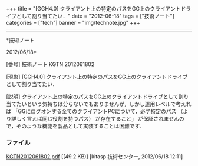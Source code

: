 ﻿+++
title = "[GGH4.0] クライアント上の特定のパスをGG上のクライアントドライブとして割り当てたい．"
date = "2012-06-18"
tags = ["技術ノート"]
categories = ["tech"]
banner = "img/technote.jpg"
+++

-----------------------------------------------------------------------------------------------------------------------------

*技術ノート

2012/06/18*


[番号]
技術ノート KGTN 2012061802

[現象]
[GGH4.0]
クライアント上の特定のパスをGG上のクライアントドライブとして割り当てたい．

[説明]
クライアント上の特定のパスをGG上のクライアントドライブとして割り当てたいという気持ちは分らないでもありませんが，しかし運用レベルで考えれば
「GGにログオンする全てのクライアントPCについて，必ず特定のパス
（より詳しく言えば同じ役割を持つパス） が存在すること」
が保証されませんので，そのような機能を製品として実装することは困難です．


### ファイル

 
 


[KGTN2012061802.pdf](http://techreport.kitasp.net/attachments/download/910/KGTN2012061802.pdf)
 [(49.2 KB)] [kitasp 技術センター, 2012/06/18
12:11]


 


 

